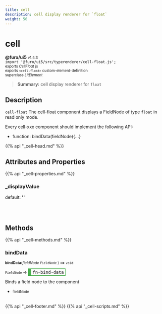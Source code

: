 ```yaml
---
title: cell
description: cell display renderer for `float`
weight: 50
---
```


# cell
**@furo/ui5** <small>v1.4.3</small>
<br>`import '@furo/ui5/src/typerenderer/cell-float.js';`<small>
<br>exports *CellFloat* js
<br>exports `<cell-float>` custom-element-definition
<br>superclass *LitElement*</small>

> **Summary:** cell display renderer for `float`

## Description

`cell-float`
The cell-float component displays a FieldNode of type `float` in read only mode.

Every cell-xxx component should implement the following API:
- function: bindData(fieldNode){...}

{{% api "_cell-head.md" %}}

## Attributes and Properties
{{% api "_cell-properties.md" %}}





### **_displayValue**
default: **&#39;&#39;**</small>


<br><br>

## Methods
{{% api "_cell-methods.md" %}}


### **bindData**
<small>**bindData**(*fieldNode* `FieldNode` ) ⟹ `void`</small>

<small>`FieldNode` </small> →
<span  style="border-width:2px 2px 2px 10px; border-style: solid;border-color:  rgb(76, 175, 80);font-family:monospace; padding:2px 4px;">fn-bind-data</span>

Binds a field node to the component

- <small>fieldNode </small>
<br><br>






{{% api "_cell-footer.md" %}}
{{% api "_cell-scripts.md" %}}
